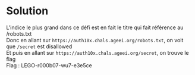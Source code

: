 # Solution
L'indice le plus grand dans ce défi est en fait le titre qui fait référence au /robots.txt  
Donc en allant sur ``https://auth10x.chals.ageei.org/robots.txt``, on voit que ``/secret`` est disallowed  
Et puis en allant sur ``https://auth10x.chals.ageei.org/secret``, on trouve le flag  
Flag : LEGO-r000b07-wu7-e3e5ce
